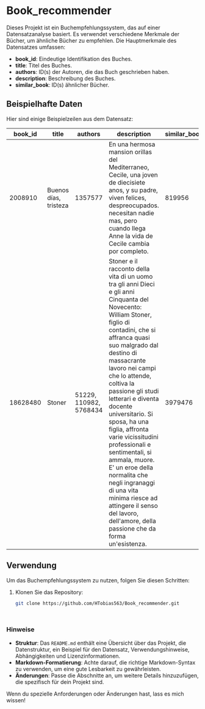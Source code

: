 # Book_recommender
Dieses Projekt ist ein Buchempfehlungssystem, das auf einer Datensatzanalyse basiert. Es verwendet verschiedene Merkmale der Bücher, um ähnliche Bücher zu empfehlen. Die Hauptmerkmale des Datensatzes umfassen:

- **book_id**: Eindeutige Identifikation des Buches.
- **title**: Titel des Buches.
- **authors**: ID(s) der Autoren, die das Buch geschrieben haben.
- **description**: Beschreibung des Buches.
- **similar_book**: ID(s) ähnlicher Bücher.

## Beispielhafte Daten

Hier sind einige Beispielzeilen aus dem Datensatz:

| book_id | title                       | authors                     | description                                                                                                                                                               | similar_book |
|---------|-----------------------------|-----------------------------|--------------------------------------------------------------------------------------------------------------------------------------------------------------------------|--------------|
| 2008910 | Buenos días, tristeza      | 1357577                     | En una hermosa mansion orillas del Mediterraneo, Cecile, una joven de diecisiete anos, y su padre, viven felices, despreocupados. necesitan nadie mas, pero cuando llega Anne la vida de Cecile cambia por completo. | 819956       |
| 18628480| Stoner                      | 51229, 110982, 5768434     | Stoner e il racconto della vita di un uomo tra gli anni Dieci e gli anni Cinquanta del Novecento: William Stoner, figlio di contadini, che si affranca quasi suo malgrado dal destino di massacrante lavoro nei campi che lo attende, coltiva la passione gli studi letterari e diventa docente universitario. Si sposa, ha una figlia, affronta varie vicissitudini professionali e sentimentali, si ammala, muore. E' un eroe della normalita che negli ingranaggi di una vita minima riesce ad attingere il senso del lavoro, dell'amore, della passione che da forma un'esistenza. | 3979476      |

## Verwendung

Um das Buchempfehlungssystem zu nutzen, folgen Sie diesen Schritten:

1. Klonen Sie das Repository:
   ```bash
   git clone https://github.com/HTobias563/Book_recommender.git




### Hinweise

- **Struktur**: Das `README.md` enthält eine Übersicht über das Projekt, die Datenstruktur, ein Beispiel für den Datensatz, Verwendungshinweise, Abhängigkeiten und Lizenzinformationen.
- **Markdown-Formatierung**: Achte darauf, die richtige Markdown-Syntax zu verwenden, um eine gute Lesbarkeit zu gewährleisten.
- **Änderungen**: Passe die Abschnitte an, um weitere Details hinzuzufügen, die spezifisch für dein Projekt sind.

Wenn du spezielle Anforderungen oder Änderungen hast, lass es mich wissen!



